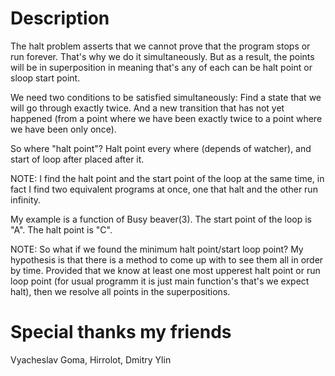 # Description 

The halt problem asserts that we cannot prove that the program stops or run forever. That's why we do it simultaneously. But as a result, the points will be in superposition in meaning that's any of each can be halt point or sloop start point.

We need two conditions to be satisfied simultaneously:
Find a state that we will go through exactly twice. 
And a new transition that has not yet happened (from a point where we have been exactly twice to a point where we have been only once).

So where "halt point"? Halt point every where (depends of watcher), and start of loop after placed after it.

NOTE: I find the halt point and the start point of the loop at the same time, in fact I find two equivalent programs at once, one that halt and the other run infinity.

My example is a function of Busy beaver(3). The start point of the loop is "A". The halt point is "C".

NOTE: So what if we found the minimum halt point/start loop point? My hypothesis is that there is a method to come up with to see them all in order by time. Provided that we know at least one most upperest halt point or run loop point (for usual programm it is just main function's that's we expect halt), then we resolve all points in the superpositions.

# Special thanks my friends
Vyacheslav Goma, Hirrolot, Dmitry Ylin
